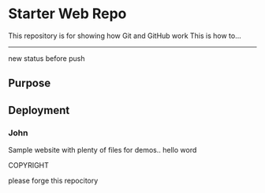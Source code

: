 # Starter Web Repo

This repository is for showing how Git and GitHub work
This is how to...

*********

new status before push

## Purpose

## Deployment


### John

Sample website with plenty of files for demos.. hello word

COPYRIGHT

please forge this repocitory